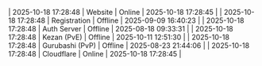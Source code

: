 | 2025-10-18 17:28:48 | Website | Online | 2025-10-18 17:28:45 |
| 2025-10-18 17:28:48 | Registration | Offline | 2025-09-09 16:40:23 |
| 2025-10-18 17:28:48 | Auth Server | Offline | 2025-08-18 09:33:31 |
| 2025-10-18 17:28:48 | Kezan (PvE) | Offline | 2025-10-11 12:51:30 |
| 2025-10-18 17:28:48 | Gurubashi (PvP) | Offline | 2025-08-23 21:44:06 |
| 2025-10-18 17:28:48 | Cloudflare | Online | 2025-10-18 17:28:45 |
